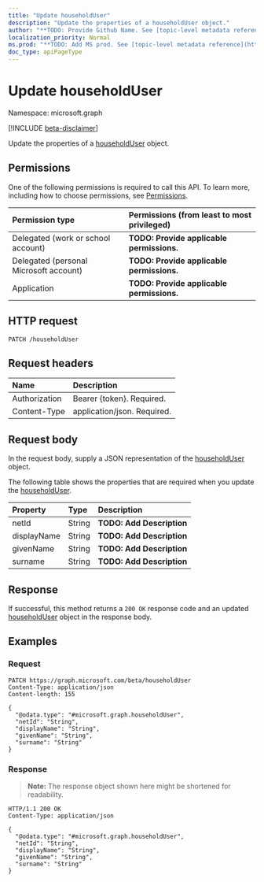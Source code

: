 ```yaml
---
title: "Update householdUser"
description: "Update the properties of a householdUser object."
author: "**TODO: Provide Github Name. See [topic-level metadata reference](https://msgo.azurewebsites.net/add/document/guidelines/metadata.html#topic-level-metadata)**"
localization_priority: Normal
ms.prod: "**TODO: Add MS prod. See [topic-level metadata reference](https://msgo.azurewebsites.net/add/document/guidelines/metadata.html#topic-level-metadata)**"
doc_type: apiPageType
---
```


# Update householdUser
Namespace: microsoft.graph

[!INCLUDE [beta-disclaimer](../../includes/beta-disclaimer.md)]

Update the properties of a [householdUser](../resources/householduser.md) object.

## Permissions
One of the following permissions is required to call this API. To learn more, including how to choose permissions, see [Permissions](/graph/permissions-reference).

|Permission type|Permissions (from least to most privileged)|
|:---|:---|
|Delegated (work or school account)|**TODO: Provide applicable permissions.**|
|Delegated (personal Microsoft account)|**TODO: Provide applicable permissions.**|
|Application|**TODO: Provide applicable permissions.**|

## HTTP request

<!-- {
  "blockType": "ignored"
}
-->
``` http
PATCH /householdUser
```

## Request headers
|Name|Description|
|:---|:---|
|Authorization|Bearer {token}. Required.|
|Content-Type|application/json. Required.|

## Request body
In the request body, supply a JSON representation of the [householdUser](../resources/householduser.md) object.

The following table shows the properties that are required when you update the [householdUser](../resources/householduser.md).

|Property|Type|Description|
|:---|:---|:---|
|netId|String|**TODO: Add Description**|
|displayName|String|**TODO: Add Description**|
|givenName|String|**TODO: Add Description**|
|surname|String|**TODO: Add Description**|



## Response

If successful, this method returns a `200 OK` response code and an updated [householdUser](../resources/householduser.md) object in the response body.

## Examples

### Request
<!-- {
  "blockType": "request",
  "name": "update_householduser"
}
-->
``` http
PATCH https://graph.microsoft.com/beta/householdUser
Content-Type: application/json
Content-length: 155

{
  "@odata.type": "#microsoft.graph.householdUser",
  "netId": "String",
  "displayName": "String",
  "givenName": "String",
  "surname": "String"
}
```


### Response
>**Note:** The response object shown here might be shortened for readability.
<!-- {
  "blockType": "response",
  "truncated": true
}
-->
``` http
HTTP/1.1 200 OK
Content-Type: application/json

{
  "@odata.type": "#microsoft.graph.householdUser",
  "netId": "String",
  "displayName": "String",
  "givenName": "String",
  "surname": "String"
}
```


